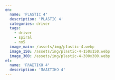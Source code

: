 ```yaml
---
en:
  name: 'PLASTIC 4'
  description: 'PLASTIC 4'
  categories: driver
  tags:
    - driver
    - spiral
    - no5
  image_main: /assets/img/plastic-4.webp
  image_150: /assets/img/plastic-4-150x150.webp
  image_300: /assets/img/plastic-4-300x300.webp
el:
  name: 'ΠΛΑΣΤΙΚΟ 4'
  description: 'ΠΛΑΣΤΙΚΟ 4'
---
```

